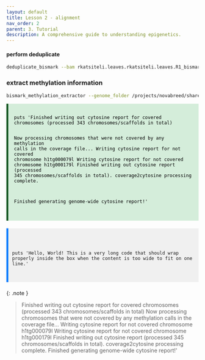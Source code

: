```yaml
---
layout: default
title: Lesson 2 - alignment
nav_order: 2
parent: 3. Tutorial
description: A comprehensive guide to understanding epigenetics.
---
```


#### perform deduplicate 
```bash
deduplicate_bismark --bam rkatsiteli.leaves.rkatsiteli.leaves.R1_bismark_bt2_pe.bam
```


### extract methylation information 
```bash
bismark_methylation_extractor --genome_folder /projects/novabreed/share/gmagris/collaboration/lezioni/2024/EEA/reference/ -p --bedGraph --cytosine_report --CX_context --multicore 1 --gzip rkatsiteli.leaves.rkatsiteli.leaves.R1_bismark_bt2_pe.deduplicated.bam
```
<div style="background-color: #d4edda; color: black; padding: 15px; border-left: 5px solid #155724; margin-bottom: 20px;word-wrap: break-word; overflow-wrap: break-word; white-space: normal;">
  <pre><code>puts 'Finished writing out cytosine report for covered chromosomes (processed 343 chromosomes/scaffolds in total)

Now processing chromosomes that were not covered by any methylation calls in the coverage file...
Writing cytosine report for not covered chromosome h1tg000079l
Writing cytosine report for not covered chromosome h1tg000179l
Finished writing out cytosine report (processed 345 chromosomes/scaffolds in total). coverage2cytosine processing complete.


Finished generating genome-wide cytosine report!'</code></pre>
</div>

<div style="background-color: #f0f0f0; border-left: 5px solid #007bff; padding: 10px; margin-bottom: 20px; overflow: hidden; word-wrap: break-word; overflow-wrap: break-word; white-space: pre-wrap; word-break: break-word; max-width: 100%; box-sizing: border-box;">
  <pre><code>puts 'Hello, World! This is a very long code that should wrap properly inside the box when the content is too wide to fit on one line.'</code></pre>
</div>

{: .note }
> Finished writing out cytosine report for covered chromosomes (processed 343 chromosomes/scaffolds in total)
> Now processing chromosomes that were not covered by any methylation calls in the coverage file...
> Writing cytosine report for not covered chromosome h1tg000079l
> Writing cytosine report for not covered chromosome h1tg000179l
> Finished writing out cytosine report (processed 345 chromosomes/scaffolds in total). coverage2cytosine processing complete.
> Finished generating genome-wide cytosine report!'


